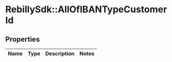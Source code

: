 # RebillySdk::AllOfIBANTypeCustomerId

## Properties
Name | Type | Description | Notes
------------ | ------------- | ------------- | -------------

